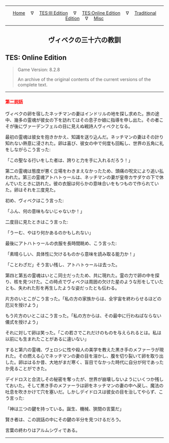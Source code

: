 
---

<!-- Jekyll Page Links -->

<center>
<a href="../../../../index.html">Home</a>
&emsp;&nabla;&emsp;
<a href="../../../index-tes3.html">TES:III Edition</a>
&emsp;&nabla;&emsp;
<a href="../../../index-teso.html">TES:Online Edition</a>
&emsp;&nabla;&emsp;
<a href="../../../index-traditional.html">Traditional Edition</a>
&emsp;&nabla;&emsp;
<a href="../../../index-misc.html">Misc</a>
</center>

<!-- Markdown Body Below: -->

---

<center>
<h2><span style="font-family:Georgia">ヴィベクの三十六の教訓</span></h2>
</center>

## TES: Online Edition

> Game Version: 8.2.8
>
> An archive of the original contents of the current versions of the complete text.

---

#### <span style="color:red">第二説話</span>

ヴィベクの卵を宿したネッチマンの妻はインドリルの地を探し求めた。旅の途中、幾多の霊魂が彼女の下を訪れてはその息子か娘に指導を申し出た。その者こそが後にヴァーデンフェルの目に見えぬ戦詩人ヴィベクとなる。

最初の霊魂は彼女を抱きかかえ、知識を送り込んだ。ネッチマンの妻はその計り知れない熱意に浸された。卵は喜び、彼女の中で何度も回転し、世界の五角に礼をしながらこう言った:

「この聖なる行いをした者は、誇りと力を手に入れるだろう！」

第二の霊魂は態度が悪く立場をわきまえなかったため、頭痛の呪文により追い払われた。第三の霊魂アトハトゥールは、ネッチマンの妻が皇帝カサダケの下で休んでいたときに訪れた。彼の衣服は何らかの意味合いをもつもので作られていた。卵はそれを三度見た。

初め、ヴィベクはこう言った:

「ふん、何の意味もないじゃないか！」

二度目に見たときはこう言った:

「うーむ、やはり何かあるのかもしれない」

最後にアトハトゥールの衣服を長時間眺め、こう言った:

「素晴らしい、具体性に欠けるものから意味を読み取る能力か！」

「ことわざだ」そう言い残し、アトハトゥールは去った。

第四と第五の霊魂はいとこ同士だったため、共に現れた。霊の力で卵の中を探り、核を見つけた。この時点でヴィベクは周囲の欠けた星のような形をしていたとも、失われた形を再生したような姿だったとも伝わる。

片方のいとこがこう言った。「私の方の家族からは、全宇宙を終わらせるほどの厄災を授けよう」

もう片方のいとこはこう言った。「私の方からは、その最中に行わねばならない儀式を授けよう」

それに対して卵は笑った。「この若さでこれだけのものを与えられるとは。私は以前にも生まれたことがあるに違いない」

すると第六の霊魂、ヴェロシに性や殺人の美学を教えた黒き手のメファーラが現れた。その燃える心でネッチマンの妻の目を溶かし、腹を切り裂いて卵を取り出した。卵ははるか昔、大地がまだ寒く、盲目でなかった時代に自分が何であったか見ることができた。

デイドロスと合流しその秘密を奪ったが、世界が崩壊しないようにいくつか残しておいた。そして黒き手のメファーラは卵をネッチマンの妻の中へ戻し、魔法の吐息を吹きかけて穴を塞いだ。しかしデイドロスは彼女の目を治してやらず、こう言った:

「神は三つの鍵を持っている。誕生、機械、狭間の言葉だ」

賢き者は、この説話の中にその鍵の半分を見つけるだろう。

言葉の終わりはアルムシヴィである。

---
